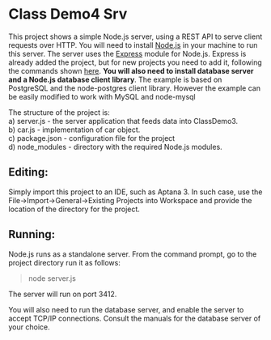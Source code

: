 <h1>Class Demo4 Srv</h1>
This project shows a simple Node.js server, using a REST API
to serve client requests over HTTP. You will need to install 
<a href="http://nodejs.org/">Node.js</a> in your machine to 
run this server. The server uses the 
<a href="http://expressjs.com">Express</a> module for Node.js.
Express is already added the project, but for new projects you need
to add it, following the commands shown <a href="http://expressjs.com/guide.html">here</a>.
<strong>You will also need to install database server and a Node.js database client
library</strong>. The example is based on PostgreSQL and the node-postgres client library.
However the example can be easily modified to work with MySQL and node-mysql
 
The structure of the project is: <br/>
a) server.js - the server application that feeds data into ClassDemo3.<br/>
b) car.js  - implementation of car object.<br/>
c) package.json - configuration file for the project </br>
d) node_modules - directory with the required Node.js modules.<br/>

<h2>Editing:</h2>
Simply import this project to an IDE, such as Aptana 3. In such case,
use the File->Import->General->Existing Projects into Workspace
and provide the location of the directory for the project.

<h2>Running:</h2>
Node.js runs as a standalone server. From the command prompt, go to the 
project directory  run it as follows: <br/>

> node server.js </br>

The server will run on port 3412.

You will also need to run the database server, and enable the server
to accept TCP/IP connections. Consult the manuals for the database server
of your choice.
